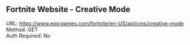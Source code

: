 ## Fortnite Website - Creative Mode

URL: https://www.epicgames.com/fortnite/en-US/api/cms/creative-mode \
Method: GET \
Auth Required: No

